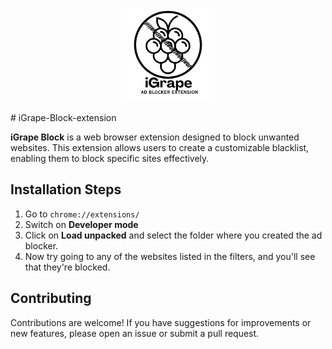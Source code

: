 <p align="center">
  <img src="/icons/logo.png" alt="logo" width="150" style="max-width:100%;height:auto;" />
</p>
# iGrape-Block-extension

**iGrape Block** is a web browser extension designed to block unwanted websites. This extension allows users to create a customizable blacklist, enabling them to block specific sites effectively.

## Installation Steps

1. Go to `chrome://extensions/`
2. Switch on **Developer mode**
3. Click on **Load unpacked** and select the folder where you created the ad blocker.
4. Now try going to any of the websites listed in the filters, and you'll see that they're blocked.

## Contributing

Contributions are welcome! If you have suggestions for improvements or new features, please open an issue or submit a pull request.
